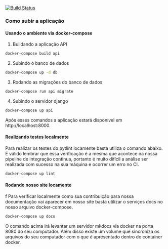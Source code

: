 [![Build Status](https://travis-ci.org/fga-eps-mds/Alohomora.svg?branch=devel)](https://travis-ci.org/fga-eps-mds/Alohomora)

### Como subir a aplicação

#### Usando o ambiente via docker-compose

1. Buildando a aplicação API

```bash
docker-compose build api
```

2. Subindo o banco de dados

```bash
docker-compose up -d db
```

3. Rodando as migrações do banco de dados

```bash
docker-compose run api migrate
```

4. Subindo o servidor django

```bash
docker-compose up api
```

Após esses comandos a aplicação estará disponível em http://localhost:8000.


#### Realizando testes localmente

Para realizar os testes do pytlint locamente basta utiliza o comando abaixo. É válido lembrar que essa verificação é a mesma que acontece na nossa pipeline de integração continua, portanto é muito difícil a análise ser realizada com sucesso na sua máquina e ocorrer um erro no CI.

```bash
docker-compose up lint
```

#### Rodando nosso site locamente
f
Para verificar localmente como sua contribuição para nossa documentação vai aparecer em nosso site basta utilizar o serviços docs no nosso arquivo docker-compose.

```bash
docker-compose up docs
```

O comando acima irá levantar um servidor mkdocs via docker na porta 8080 do seu computador. Além disso existe um volume que sincroniza os arquivos do seu computador com o que é apresentado dentro do container docker.
